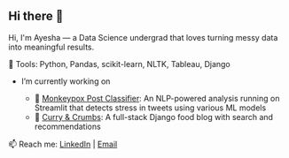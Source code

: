 ## Hi there 👋

<!--
**ayeshaukaye/ayeshaukaye** is a ✨ _special_ ✨ repository because its `README.md` (this file) appears on your GitHub profile.

Here are some ideas to get you started:

- 🌱 I’m currently learning ...
- 👯 I’m looking to collaborate on ...
- 🤔 I’m looking for help with ...
- 💬 Ask me about ...
- 📫 How to reach me: ...
- 😄 Pronouns: ...
- ⚡ Fun fact: ...
-->
Hi, I'm Ayesha — a Data Science undergrad that loves turning messy data into meaningful results.

🔧 Tools: Python, Pandas, scikit-learn, NLTK, Tableau, Django

- I’m currently working on

  - 🧬 [Monkeypox Post Classifier](https://github.com/ayeshaukaye/MonkeypoxAnalysis): An NLP-powered analysis running on Streamlit that detects stress in tweets using various ML models
  - 🍴 [Curry & Crumbs](https://github.com/ayeshaukaye/DjangoBlog): A full-stack Django food blog with search and recommendations
  

📫 Reach me: [LinkedIn](https://linkedin.com/in/ayesha-ukaye) | [Email](mailto:ayeshaukaye20@gmail.com)
